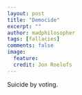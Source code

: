 ```yaml
---
layout: post
title: "Democide"
excerpt: ""
author: madphilosopher
tags: [fallacies]
comments: false
image:
  feature:
  credit: Jon Roelofs
---
```


Suicide by voting.

